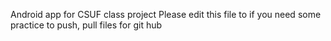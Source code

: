 Android app for CSUF class project
Please edit this file to if you need some practice to push, pull files for git hub
